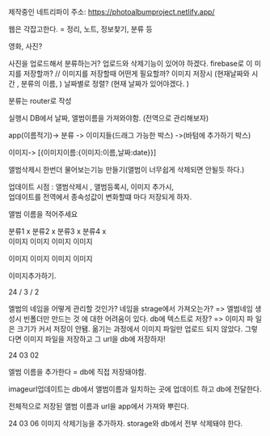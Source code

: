 <!-- @format -->

제작중인 네트리파이 주소: https://photoalbumproject.netlify.app/

웹은 각잡고한다. = 정리, 노트, 정보찾기, 분류 등

영화, 사진?

사진을 업로드해서 분류하는거? 업로드와 삭제기능이 있어야 하겠다. firebase로 이
미  
지를 저장할까? // 이미지를 저장할때 어떤게 필요할까? 이미지 저장시 (현재날짜와
시  
간 , 분류의 이름, ) 날짜별로 정렬? (현재 날짜가 있어야겠다. )

분류는 router로 작성

실행시 DB에서 날짜, 앨범이름을 가져와야함. (전역으로 관리해보자)

app(이름적기)-> 분류 -> 이미지들(드래그 가능한 박스) ->(바텀에 추가하기 박스)

이미지-> [{이미지이름:{이미지:이름,날짜:date}}]

앨범삭제시 한번더 물어보는기능 만들기(앨범이 너무쉽게 삭제되면 안될듯 하다.)

업데이트 시점 : 앨범삭제시 , 앨범등록시, 이미지 추가시,  
업데이트를 전역에서 종속성값이 변화할떄 마다 저장되게 하자.

앨범 이름을 적어주세요

분류1 x 분류2 x 분류3 x 분류4 x  
이미지 이미지 이미지 이미지

이미지 이미지 이미지 이미지

이미지추가하기.

24 / 3 / 2

엘범의 네임을 어떻게 관리할 것인가? 네임을 strage에서 가져오는가? => 엘범네임 생
성시 빈폴더만 만드는 것 에 대한 어려움이 있다. db에 텍스트로 저장? => 이미지 파
일은 크기가 커서 저장이 안됌. 옮기는 과정에서 이미지 파일만 업로드 되지 않았다.
그렇다면 이미지 파일을 저장하고 그 url을 db에 저장하자!

24 03 02

엘범 이름을 추가한다 = db에 직접 저장돼야함.

imageurl업데이트는 db에서 앨범이름과 일치하는 곳에 업데이트 하고 db에 전달한다.

전체적으로 저장된 앨범 이름과 url을 app에서 가져와 뿌린다.

24 03 06 이미지 삭제기능을 추가하자. storage와 db에서 전부 삭제돼야 한다.
